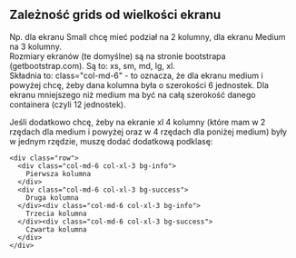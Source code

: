## Zależność grids od wielkości ekranu  
Np. dla ekranu Small chcę mieć podział na 2 kolumny, dla ekranu Medium na 3 kolumny.  
Rozmiary ekranów (te domyślne) są na stronie bootstrapa (getbootstrap.com). Są to: xs, sm, md, lg, xl.  
Składnia to: class="col-md-6" - to oznacza, że dla ekranu medium i powyżej chcę, żeby dana kolumna była o szerokości 6 jednostek. Dla ekranu mniejszego niż medium ma być na całą szerokość danego containera (czyli 12 jednostek).  
  
Jeśli dodatkowo chcę, żeby na ekranie xl 4 kolumny (które mam w 2 rzędach dla medium i powyżej oraz w 4 rzędach dla poniżej medium) były w jednym rzędzie, muszę dodać dodatkową podklasę:  
```
<div class="row">
  <div class="col-md-6 col-xl-3 bg-info">
    Pierwsza kolumna
  </div>
  <div class="col-md-6 col-xl-3 bg-success">
    Druga kolumna
  </div><div class="col-md-6 col-xl-3 bg-info">
    Trzecia kolumna
  </div><div class="col-md-6 col-xl-3 bg-success">
    Czwarta kolumna
  </div>
</div>
```  
